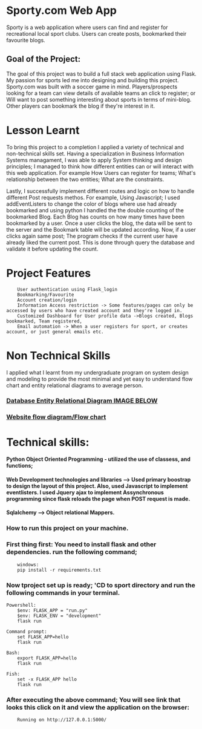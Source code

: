 # Sporty.com Web App
Sporty is a web application where users can find and register for recreational local sport clubs. Users can create posts, bookmarked their favourite blogs. 

## Goal of the Project:
The goal of this project was to build a full stack web application using Flask. My passion for sports led me into designing and building this project. Sporty.com was built with a soccer game in mind. Players/prospects looking for a team can view details of available teams an click to register; or Will want to post something interesting about sports in terms of mini-blog. Other players can bookmark the blog if they're interest in it. 

# Lesson Learnt

To bring this project to a completion I applied a variety of technical and non-technical skills set. Having a specialization in Business Information Systems managament, I was able to apply System thinking and design principles; I managed to think how different entities can or will interact with this web application. For example How Users can register for teams; What's relationship between the two entities; What are the constraints. 

Lastly, I successfully implement different routes and logic on how to handle different Post requests methos. For example, Using Javascript; I used addEventListers to change the color of blogs where use had already bookmarked and using python I handled the the double counting of the bookmarked Blog. Each Blog has counts on how many times have been bookmarked by a user. Once a user clicks the blog, the data will be sent to the server and the Bookmark table will be updated according. Now, if a user clicks again same post; The program checks if the current user  have already liked the current post. This is done through query the database and validate it before updating the count. 

# Project Features
        User authentication using Flask_login
        Bookmarking/Favourite
        Account creation/login
        Information Access restriction -> Some features/pages can only be accessed by users who have created account and they're logged in.
        Customized Dashboard for User profile data ->Blogs created, Blogs bookmarked, Team registered, 
        Email automation -> When a user registers for sport, or creates account, or just general emails etc. 

# Non Technical Skills 
I applied what I learnt from my undergraduate program on system design and modeling to provide the most minimal and yet easy to understand flow chart and entity relational diagrams to average person. 

### [Database Entity Relational Diagram IMAGE BELOW](https://lucid.app/lucidchart/b89e6222-ec44-4925-8b19-a9ce1d67381c/edit?viewport_loc=0%2C48%2C2274%2C1074%2C0_0&invitationId=inv_7b379fb1-088d-465f-a412-92f7c02b9b80)

### [Website flow diagram/Flow chart](https://lucid.app/lucidchart/b89e6222-ec44-4925-8b19-a9ce1d67381c/edit?invitationId=inv_7b379fb1-088d-465f-a412-92f7c02b9b80)

# Technical skills:
#### Python Object Oriented Programming - utilized the use of classess, and functions; 
#### Web Development technologies and libraries --> Used primary boostrap to design the layout of this project. Also, used Javascript to implement eventlisters. I used Jquery ajax to implement Assynchronous programming since flask reloads the page when POST request is made. 
#### Sqlalchemy --> Object relational Mappers.

### How to run this project on your machine. 

### First thing first: You need to install flask and other dependencies. run the following command; 
        windows:
        pip install -r requirements.txt


### Now tproject set up is ready; 'CD to sport directory and run the following commands in your terminal.
    Powershell:
        $env: FLASK_APP = "run.py"
        $env: FLASK_ENV = "development"
        flask run

    Command prompt:
        set FLASK_APP=hello
        flask run

    Bash:
        export FLASK_APP=hello
        flask run

    Fish:
        set -x FLASK_APP hello
        flask run

### After executing the above command; You will see link that looks this click on it and view the application on the browser:
        Running on http://127.0.0.1:5000/

